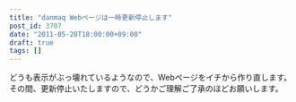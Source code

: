 ```yaml
---
title: "danmaq Webページは一時更新停止します"
post_id: 3707
date: "2011-05-20T18:00:00+09:00"
draft: true
tags: []
---
```



どうも表示がぶっ壊れているようなので、Webページをイチから作り直します。その間、更新停止いたしますので、どうかご理解ご了承のほどお願いします。
